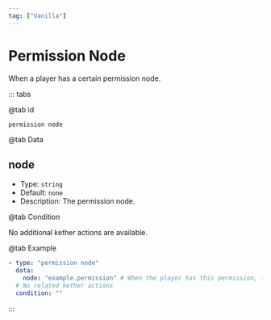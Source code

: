 ```yaml
---
tag: ["Vanilla"]
---
```


# Permission Node

When a player has a certain permission node.

::: tabs

@tab id

`permission node`

@tab Data

## node <Badge text="Required" type="tip" />

- Type: `string`
- Default: `none`
- Description: The permission node.

@tab Condition

No additional kether actions are available.

@tab Example

```yaml
- type: "permission node"
  data:
    node: "example.permission" # When the player has this permission, the unlocker will trigger
  # No related kether actions
  condition: ""
```

:::